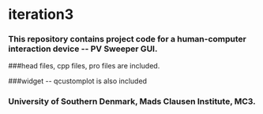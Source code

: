 # iteration3

### This repository contains project code for a human-computer interaction device -- PV Sweeper GUI.

###head files, cpp files, pro files are included.

###widget -- qcustomplot is also included

### University of Southern Denmark, Mads Clausen Institute, MC3.
